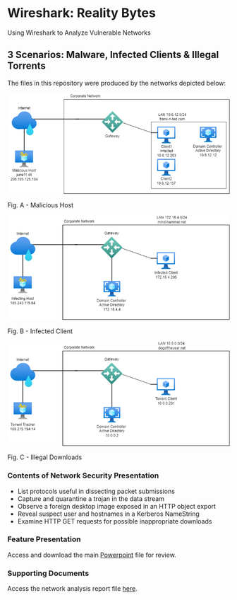 # Wireshark: Reality Bytes
Using Wireshark to Analyze Vulnerable Networks

## 3 Scenarios: Malware, Infected Clients & Illegal Torrents

The files in this repository were produced by the networks depicted below:

![Lab Services Diagram](Diagrams/scenario1.png)

Fig. A - Malicious Host


![Lab Services Diagram](Diagrams/scenario2.png)

Fig. B - Infected Client


![Lab Services Diagram](Diagrams/scenario3.png)

Fig. C - Illegal Downloads


### Contents of Network Security Presentation
- List protocols useful in dissecting packet submissions
- Capture and quarantine a trojan in the data stream
- Observe a foreign desktop image exposed in an HTTP object export
- Reveal suspect user and hostnames in a Kerberos NameString
- Examine HTTP GET requests for possible inappropriate downloads

### Feature Presentation 

Access and download the main [Powerpoint](https://github.com/isejy07/Wireshark-Reality-Bytes/tree/main/Presentation/Network_Presentation.pptx) file for review.

### Supporting Documents 

Access the network analysis report file [here](https://github.com/isejy07/Wireshark-Reality-Bytes/tree/main/Documentation/Network_Analysis.docx).

